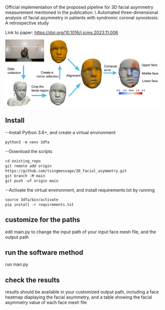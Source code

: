 
Official implementation of the proposed pipeline for 3D facial asymmetry measurement mentioned in the publication: \\
Automated three-dimensional analysis of facial asymmetry in patients with syndromic coronal synostosis: A retrospective study

Link to paper: https://doi.org/10.1016/j.jcms.2023.11.006


![My result plot](fig5_1.jpg)

## Install
--Install Python 3.6+, and create a virtual environment

```
python3 -m venv 3dfa
```

--Download the scripts
```
cd existing_repo
git remote add origin https://github.com/tsingmessage/3D_facial_asymmetry.git
git branch -M main
git push -uf origin main
```

--Activate the virtual environment, and install requirements.txt by running
```
source 3dfa/bin/activate
pip install -r requirements.txt
```


## customize for the paths

edit main.py to change the input path of your input face mesh file, and the output path

## run the software method
run man.py


## check the results
results should be available in your customized output path, including a face heatmap diaplaying the facial asymmetry, and a table showing the facial asymmetry value of each face mesh file


